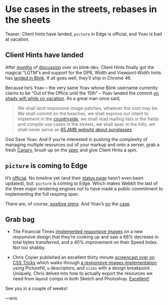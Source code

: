 # Use cases in the streets, rebases in the sheets
Teaser: Client hints have landed, `picture` in Edge is official, and Yoav is bad at vacation.

## Client Hints have landed

After [months][intent-1] of [discussion][intent-2] over on blink-dev, Client Hints finally got the magical “LGTM”s and support for the DPR, Width and Viewport-Width hints has [landed in Blink][ch-landed]. If all goes well, they’ll ship in Chrome 46. 

Because he’s Yoav – the very same Yoav whose Blink username currently claims to be “Out of the Office until the 15th” – Yoav landed the commit [on shady wifi while on vacation][yoav-wifi]. As a great man once said,

> We shall land responsive image patches, whatever the cost may be. We shall commit on the beaches, we shall express our intent to implement in the [countryside][countryside], we shall read mailing lists in the fields and compile use cases in the streets, we shall spec in the hills; we shall never serve an [85.4MB website about sunglasses][omfg].

God Save Yoav. And if you’re interested in pushing the complexity of managing multiple resources out of your markup and onto a server, grab a fresh [Canary][canary], brush up on the [spec][ch-spec] and give Client Hints a spin.

[intent-1]:  https://groups.google.com/a/chromium.org/forum/#!msg/blink-dev/vvX1vCQihDE/wg6JQg9utaMJ
[intent-2]: https://groups.google.com/a/chromium.org/forum/#!topic/blink-dev/ATbqmznya_k
[ch-landed]: https://codereview.chromium.org/1262253002/
[yoav-wifi]: https://twitter.com/yoavweiss/status/631505136075055105
[countryside]: https://twitter.com/yoavweiss/status/612883735864807424
[omfg]: http://hawksworx.com/blog/oakleys-monster-page-of-baubles/
[canary]: https://www.google.com/chrome/browser/canary.html
[ch-spec]: http://igrigorik.github.io/http-client-hints/

## `picture` is coming to Edge

It’s [official][its-happening]. No timeline yet (and their [status page][ms-status] hasn’t even been updated), but: `picture` is coming to Edge. Which makes Webkit the last of the three major rendering engines not to have made a public commitment to implementing the full respimg spec.

There are, of course, [positive signs][positive]. And Yoav’s [on][async] the [case][webkit-picture].

[its-happening]: https://wpdev.uservoice.com/forums/257854-microsoft-edge-developer/suggestions/6261271-picture-element?tracking_code=2bff73cbe7ab5df6de48a42bf23848f0
[ms-status]: http://dev.modern.ie/platform/status/pictureelement/?filter=f3e0000bf&search=picture
[positive]: https://twitter.com/grorgwork/status/616333173362786304
[async]: https://bugs.webkit.org/show_bug.cgi?id=134488
[webkit-picture]: https://bugs.webkit.org/show_bug.cgi?id=picture

## Grab bag

- The Financial Times [implemented responsive images][ft-implement] on a new responsive design that they’re cooking up and saw a 66% decrease in total bytes transferred, and a 40% improvement on their Speed Index. Not too shabby.

- Chris Coyier published an excellent thirty minute [screencast over on CSS Tricks][screencast] which walks through [a responsive images implementation][eg] using Picturefill, `w` descriptors, and `sizes` with a design breakpoint. Uniquely, Chris delves into how to actually export the resources we need from layout comps in both Sketch and Photoshop. [Excellent!][excellent]

[ft-implement]: https://twitter.com/patrickhamann/status/626414825279778817
[screencast]: https://css-tricks.com/video-screencasts/141-getting-the-images-and-numbers-for-responsive-images/
[eg]: http://codepen.io/chriscoyier/pen/QbVwYp
[excellent]: http://www.billandted.org/sounds/ea/eaexcellent.mp3]

See you in a couple of weeks!

—eric
